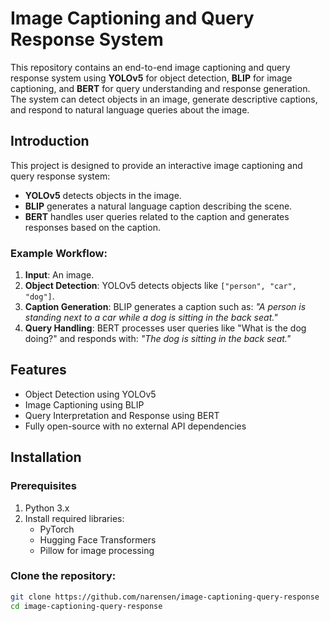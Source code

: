 # Image Captioning and Query Response System

This repository contains an end-to-end image captioning and query response system using **YOLOv5** for object detection, **BLIP** for image captioning, and **BERT** for query understanding and response generation. The system can detect objects in an image, generate descriptive captions, and respond to natural language queries about the image.

## Introduction

This project is designed to provide an interactive image captioning and query response system:
- **YOLOv5** detects objects in the image.
- **BLIP** generates a natural language caption describing the scene.
- **BERT** handles user queries related to the caption and generates responses based on the caption.

### Example Workflow:
1. **Input**: An image.
2. **Object Detection**: YOLOv5 detects objects like `["person", "car", "dog"]`.
3. **Caption Generation**: BLIP generates a caption such as: *"A person is standing next to a car while a dog is sitting in the back seat."*
4. **Query Handling**: BERT processes user queries like "What is the dog doing?" and responds with: *"The dog is sitting in the back seat."*

## Features
- Object Detection using YOLOv5
- Image Captioning using BLIP
- Query Interpretation and Response using BERT
- Fully open-source with no external API dependencies

## Installation

### Prerequisites
1. Python 3.x
2. Install required libraries:
   - PyTorch
   - Hugging Face Transformers
   - Pillow for image processing

### Clone the repository:
```bash
git clone https://github.com/narensen/image-captioning-query-response
cd image-captioning-query-response
